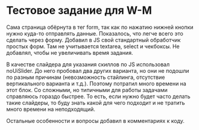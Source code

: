 # Тестовое задание для W-M

Сама страница обёрнута в тег form, так как по нажатию нижней кнопки нужно куда-то отправлять данные. Показалось, что легче всего это сделать через форму. Добавил в JS свой стандартный обработчик простых форм. Там не учитывается textarea, select и чекбоксы. Не добавлял, чтобы не увеличивать время задания. 
 
В качестве слайдера для указания скиллов по JS использовал noUiSlider.
До него пробовал два других варианта, но они не подошли по разным причинам (невозможность стайлинга, отсутствие вертикального варианта и т.д.). Поэтому потратил много времени на этот блок. 
Со сложными, но типичными для работы задачами справляюсь гораздо быстрее. То есть, если нужно будет часто делать такие слайдеры, то буду знать какой для чего подходит и не тратить много времени на неподходящий.


Остальные особенности и вопросы добавил в комментариях к коду.